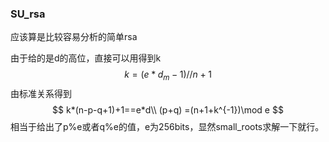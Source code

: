 ### SU_rsa

应该算是比较容易分析的简单rsa

由于给的是d的高位，直接可以用得到k
$$
k=(e*d_m-1)//n + 1
$$
由标准关系得到
$$
k*(n-p-q+1)+1==e*d\\
(p+q) =(n+1+k^{-1})\mod e
$$
相当于给出了p%e或者q%e的值，e为256bits，显然small_roots求解一下就行。